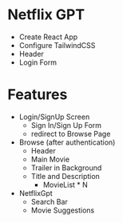 # Netflix GPT
- Create React App
- Configure TailwindCSS
- Header
- Login Form

# Features
- Login/SignUp Screen
    - Sign In/Sign Up Form
    - redirect to Browse Page
- Browse (after authentication)
    - Header
    - Main Movie
    - Trailer in Background
    - Title and Description
        - MovieList * N
- NetflixGpt
    - Search Bar
    - Movie Suggestions
